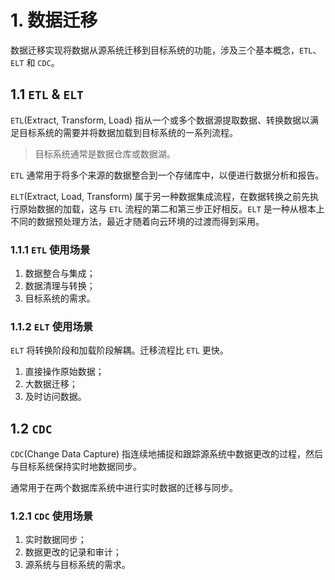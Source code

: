 
# 1. 数据迁移

数据迁移实现将数据从源系统迁移到目标系统的功能，涉及三个基本概念，`ETL`、`ELT` 和 `CDC`。

## 1.1 `ETL` & `ELT`

`ETL`(Extract, Transform, Load) 指从一个或多个数据源提取数据、转换数据以满足目标系统的需要并将数据加载到目标系统的一系列流程。
> 目标系统通常是数据仓库或数据湖。

`ETL` 通常用于将多个来源的数据整合到一个存储库中，以便进行数据分析和报告。

`ELT`(Extract, Load, Transform) 属于另一种数据集成流程，在数据转换之前先执行原始数据的加载，这与 `ETL` 流程的第二和第三步正好相反。`ELT` 是一种从根本上不同的数据预处理方法，最近才随着向云环境的过渡而得到采用。

### 1.1.1 `ETL` 使用场景

1. 数据整合与集成；
2. 数据清理与转换；
3. 目标系统的需求。

### 1.1.2 `ELT` 使用场景

`ELT` 将转换阶段和加载阶段解耦。迁移流程比 `ETL` 更快。

1. 直接操作原始数据；
2. 大数据迁移；
3. 及时访问数据。

## 1.2 `CDC`

`CDC`(Change Data Capture) 指连续地捕捉和跟踪源系统中数据更改的过程，然后与目标系统保持实时地数据同步。

通常用于在两个数据库系统中进行实时数据的迁移与同步。

### 1.2.1 `CDC` 使用场景

1. 实时数据同步；
2. 数据更改的记录和审计；
3. 源系统与目标系统的需求。
